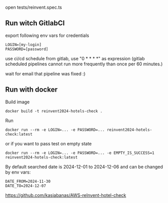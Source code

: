 open tests/reinvent.spec.ts

## Run witch GitlabCI

export following env vars for credentials
```
LOGIN=[my-login]
PASSWORD=[password]
```

use ci/cd schedule from gitlab, use "0 * * * *" as expression (gitlab scheduled pipelines  cannot run more frequently than once per 60 minutes.)

wait for email that pipeline was fixed :)

## Run with docker

Build image
```
docker build -t reinvent2024-hotels-check .
```
Run
```
docker run --rm -e LOGIN=... -e PASSWORD=... reinvent2024-hotels-check:latest
```
or if you want to pass test on empty state
```
docker run --rm -e LOGIN=... -e PASSWORD=... -e EMPTY_IS_SUCCESS=1 reinvent2024-hotels-check:latest
```

By default searched date is 2024-12-01 to 2024-12-06 and can be changed by env vars:
```
DATE_FROM=2024-11-30
DATE_TO=2024-12-07
```

https://github.com/kasiabanas/AWS-reInvent-hotel-check